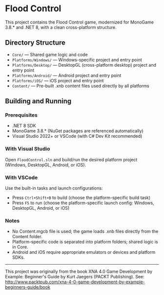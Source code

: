 Flood Control
=============


This project contains the Flood Control game, modernized for MonoGame 3.8.* and .NET 8, with a clean cross-platform structure.

## Directory Structure

- `Core/` — Shared game logic and code
- `Platforms/Windows/` — Windows-specific project and entry point
- `Platforms/Desktop/` — DesktopGL (cross-platform desktop) project and entry point
- `Platforms/Android/` — Android project and entry point
- `Platforms/iOS/` — iOS project and entry point
- `Content/` — Pre-built .xnb content files used directly by all platforms

## Building and Running

### Prerequisites
- .NET 8 SDK
- MonoGame 3.8.* (NuGet packages are referenced automatically)
- Visual Studio 2022+ or VSCode (with C# Dev Kit recommended)

### With Visual Studio
Open `FloodControl.sln` and build/run the desired platform project (Windows, DesktopGL, Android, or iOS).

### With VSCode
Use the built-in tasks and launch configurations:
- Press `Ctrl+Shift+B` to build (choose the platform-specific build task)
- Press `F5` to run (choose the platform-specific launch config: Windows, DesktopGL, Android, or iOS)

### Notes
- No Content.mgcb file is used; the game loads .xnb files directly from the Content folder.
- Platform-specific code is separated into platform folders; shared logic is in Core.
- Android and iOS require appropriate emulators or devices and platform SDKs.

---
This project was originally from the book XNA 4.0 Game Development by Example: Beginner's Guide by Kurt Jaegers (PACKT Publishing).
See: http://www.packtpub.com/xna-4-0-game-development-by-example-beginners-guide/book
